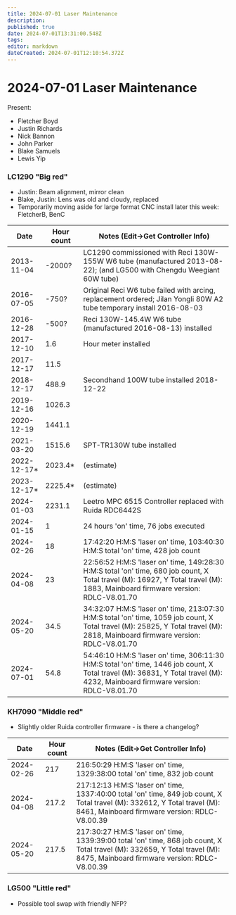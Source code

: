 ```yaml
---
title: 2024-07-01 Laser Maintenance
description: 
published: true
date: 2024-07-01T13:31:00.548Z
tags: 
editor: markdown
dateCreated: 2024-07-01T12:10:54.372Z
---
```


# 2024-07-01 Laser Maintenance

Present:
* Fletcher Boyd
* Justin Richards
* Nick Bannon
* John Parker
* Blake Samuels
* Lewis Yip

### LC1290 "Big red"

* Justin: Beam alignment, mirror clean
* Blake, Justin: Lens was old and cloudy, replaced
* Temporarily moving aside for large format CNC install later this week: FletcherB, BenC

| Date       | Hour count | Notes (Edit->Get Controller Info) |
|------------|------------|-----------------------------------------------------------------------------------------------------------------------|
| 2013-11-04 | -2000?     | LC1290 commissioned with Reci 130W-155W W6 tube (manufactured 2013-08-22); (and LG500 with Chengdu Weegiant 60W tube) |
| 2016-07-05 | -750?      | Original Reci W6 tube failed with arcing, replacement ordered; Jilan Yongli 80W A2 tube temporary install 2016-08-03  |
| 2016-12-28 | -500?      | Reci 130W-145.4W W6 tube (manufactured 2016-08-13) installed |
| 2017-12-10 | 1.6        | Hour meter installed |
| 2017-12-17 | 11.5       | |
| 2018-12-17 | 488.9      | Secondhand 100W tube installed 2018-12-22 |
| 2019-12-16 | 1026.3     | |
| 2020-12-19 | 1441.1     | |
| 2021-03-20 | 1515.6     | SPT-TR130W tube installed |
| 2022-12-17* | 2023.4*   | (estimate) |
| 2023-12-17* | 2225.4*   | (estimate) |
| 2024-01-03 | 2231.1     | Leetro MPC 6515 Controller replaced with Ruida RDC6442S |
| 2024-01-15 | 1          | 24 hours 'on' time, 76 jobs executed |
| 2024-02-26 | 18         | 17:42:20 H:M:S 'laser on' time, 103:40:30 H:M:S total 'on' time, 428 job count |
| 2024-04-08 | 23         | 22:56:52 H:M:S 'laser on' time, 149:28:30 H:M:S total 'on' time, 680 job count, X Total travel (M): 16927, Y Total travel (M): 1883, Mainboard firmware version: RDLC-V8.01.70 |
| 2024-05-20 | 34.5       | 34:32:07 H:M:S 'laser on' time, 213:07:30 H:M:S total 'on' time, 1059 job count, X Total travel (M): 25825, Y Total travel (M): 2818, Mainboard firmware version: RDLC-V8.01.70 |
| 2024-07-01 | 54.8       | 54:46:10 H:M:S 'laser on' time, 306:11:30 H:M:S total 'on' time, 1446 job count, X Total travel (M): 36831, Y Total travel (M): 4232, Mainboard firmware version: RDLC-V8.01.70 |

### KH7090 "Middle red"

* Slightly older Ruida controller firmware - is there a changelog?

| Date       | Hour count | Notes (Edit->Get Controller Info) |
|------------|------------|-------|
| 2024-02-26 | 217        | 216:50:29 H:M:S 'laser on' time, 1329:38:00 total 'on' time, 832 job count |
| 2024-04-08 | 217.2      | 217:12:13 H:M:S 'laser on' time, 1337:40:00 total 'on' time, 849 job count, X Total travel (M): 332612, Y Total travel (M): 8461, Mainboard firmware version: RDLC-V8.00.39 |
| 2024-05-20 | 217.5      | 217:30:27 H:M:S 'laser on' time, 1339:39:00 total 'on' time, 868 job count, X Total travel (M): 332659, Y Total travel (M): 8475, Mainboard firmware version: RDLC-V8.00.39 |

### LG500 "Little red"
* Possible tool swap with friendly NFP?